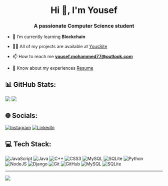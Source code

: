 <h1 align="center">Hi 👋, I'm Yousef</h1>
<h3 align="center">A passionate Computer Science student</h3>

- 🌱 I’m currently learning **Blockchain**

- 👨‍💻 All of my projects are available at [YousSite](https://imy1l.github.io/YousSite/)

- 📫 How to reach me **yousef.mohammed77@outlook.com**

- 📄 Know about my experiences [Resume](https://1drv.ms/b/s!AoIb2Iggwqcu6mqMfbBCMX_XF8Uu?e=DGgKol)

## 📊 GitHub Stats:
![](https://nirzak-streak-stats.vercel.app/?user=imy1l&theme=dark&hide_border=false)
![](https://github-readme-stats.vercel.app/api/top-langs/?username=imy1l&theme=dark&hide_border=false&include_all_commits=true&count_private=true&layout=compact) <br/>

## 🌐 Socials:
[![Instagram](https://img.shields.io/badge/Instagram-%23E4405F.svg?logo=Instagram&logoColor=white)](https://instagram.com/imy1l) [![LinkedIn](https://img.shields.io/badge/LinkedIn-%230077B5.svg?logo=linkedin&logoColor=white)](https://linkedin.com/in/yousef-mohammed-a66999360) 

## 💻 Tech Stack:
![JavaScript](https://img.shields.io/badge/javascript-%23323330.svg?style=for-the-badge&logo=javascript&logoColor=%23F7DF1E) ![Java](https://img.shields.io/badge/java-%23ED8B00.svg?style=for-the-badge&logo=openjdk&logoColor=white) ![C++](https://img.shields.io/badge/c++-%2300599C.svg?style=for-the-badge&logo=c%2B%2B&logoColor=white) ![CSS3](https://img.shields.io/badge/css3-%231572B6.svg?style=for-the-badge&logo=css3&logoColor=white) ![MySQL](https://img.shields.io/badge/mysql-4479A1.svg?style=for-the-badge&logo=mysql&logoColor=white) ![SQLite](https://img.shields.io/badge/sqlite-%2307405e.svg?style=for-the-badge&logo=sqlite&logoColor=white) ![Python](https://img.shields.io/badge/python-3670A0?style=for-the-badge&logo=python&logoColor=ffdd54) ![NodeJS](https://img.shields.io/badge/node.js-6DA55F?style=for-the-badge&logo=node.js&logoColor=white) ![Django](https://img.shields.io/badge/django-%23092E20.svg?style=for-the-badge&logo=django&logoColor=white) ![Git](https://img.shields.io/badge/git-%23F05033.svg?style=for-the-badge&logo=git&logoColor=white) ![GitHub](https://img.shields.io/badge/github-%23121011.svg?style=for-the-badge&logo=github&logoColor=white) ![MySQL](https://img.shields.io/badge/mysql-4479A1.svg?style=for-the-badge&logo=mysql&logoColor=white) ![SQLite](https://img.shields.io/badge/sqlite-%2307405e.svg?style=for-the-badge&logo=sqlite&logoColor=white)

---
[![](https://visitcount.itsvg.in/api?id=imy1l&icon=0&color=0)](https://visitcount.itsvg.in)
